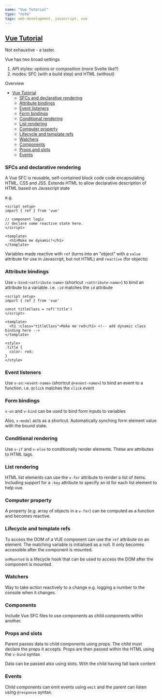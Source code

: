 ```yaml
---
name: "Vue Tutorial"
type: "note"
tags: web-development, javascript, vue
---
```




## [Vue Tutorial](https://vuejs.org/tutorial/#step-1)

Not exhaustive - a taster.

Vue has two broad settings

1. API styles: options or composition (more Svelte like?)
2. modes: SFC (with a build step) and HTML (without)

Overview

- [Vue Tutorial](#vue-tutorial)
  - [SFCs and declarative rendering](#sfcs-and-declarative-rendering)
  - [Attribute bindings](#attribute-bindings)
  - [Event listeners](#event-listeners)
  - [Form bindings](#form-bindings)
  - [Conditional rendering](#conditional-rendering)
  - [List rendering](#list-rendering)
  - [Computer property](#computer-property)
  - [Lifecycle and template refs](#lifecycle-and-template-refs)
  - [Watchers](#watchers)
  - [Components](#components)
  - [Props and slots](#props-and-slots)
  - [Events](#events)

### SFCs and declarative rendering

A Vue SFC is reusable, self-contained block code code encapsulating HTML, CSS and JSS. Extends HTML to allow declarative description of HTML based on Javascript state

e.g.  

```vue
<script setup>
import { ref } from 'vue'

// component logic
// declare some reactive state here.
</script>

<template>
  <h1>Make me dynamic!</h1>
</template>
```

Variables made reactive with `ref` (turns into an "object" with a `value` attribute for use in Javascript, but not HTML) and `reactive` (for objects)

### Attribute bindings

Use `v-bind:<attribute-name>` (shortcut `:<attribute-name>`) to bind an attribute to a variable. i.e. `:id` matches the `id` attribute

```vue
<script setup>
import { ref } from 'vue'

const titleClass = ref('title')
</script>

<template>
  <h1 :class="titleClass">Make me red</h1> <!-- add dynamic class binding here -->
</template>

<style>
.title {
  color: red;
}
</style>
```

### Event listeners

Use `v-on:<event-name>` (shortcut `@<event-name>`) to bind an event to a function. i.e. `@click` matches the `click` event

### Form bindings

`v-on` and `v-bind` can be used to bind form inputs to variables

Also, `v-model` acts as a shortcut. Automatically synching form element value with the bound state. 

### Conditional rendering

Use `v-if` and `v-else` to conditionally render elements. These are attributes to HTML tags.

### List rendering

HTML list elements can use the `v-for` attribute to render a list of items. Including support for a `:key` attribute to specify an id for each list element to help vue.

### Computer property

A property (e.g. array of objects in a `v-for`) can be computed as a function and becomes reactive.

### Lifecycle and template refs

To access the DOM of a VUE component can use the `ref` attribute on an element. The matching variable is initialised as a null. It only becomes accessible after the component is mounted. 

`onMounted` is a lifecycle hook that can be used to access the DOM after the component is mounted.

### Watchers

Way to take action reactively to a change e.g. logging a number to the console when it changes.

### Components

Include Vue SFC files to use components as child components within another.

### Props and slots

Parent passes data to child components using props. The child must declare the props it accepts. Props are then passed within the HTML using the `v-bind` syntax

Data can be passed also using slots. With the child having fall back content

### Events

Child components can emit events using `emit` and the parent can listen using `@response` syntax.


